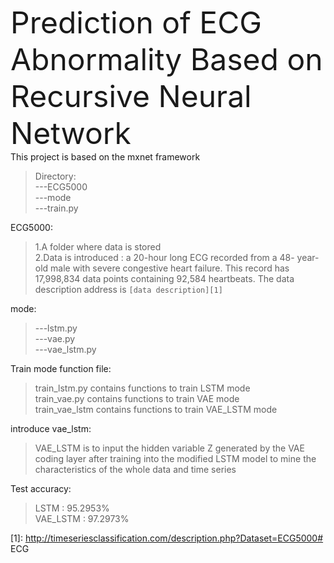  <font size=30> Prediction of ECG Abnormality Based on Recursive Neural Network </font>   
This project is based on the mxnet framework  
>Directory:  
    ---ECG5000  
    ---mode  
    ---train.py

ECG5000:  
> 1.A folder where data is stored  
>2.Data is introduced  :
>a 20-hour long ECG recorded from a 48- year-old male with severe congestive heart failure. This record has 17,998,834 data points containing 92,584 heartbeats.
The data description address is `[data description][1]`

mode:  
>---lstm.py  
>---vae.py  
>---vae_lstm.py  



Train mode function file:
>train_lstm.py contains functions to train LSTM mode  
>train_vae.py contains functions to train VAE mode  
>train_vae_lstm contains functions to train VAE_LSTM mode  

introduce vae_lstm:
>VAE_LSTM is to input the hidden variable Z generated by the VAE coding layer after training into the modified LSTM model to mine the characteristics of the whole data and time series

Test accuracy:
>LSTM : 95.2953%  
>VAE_LSTM : 97.2973%   

  [1]: http://timeseriesclassification.com/description.php?Dataset=ECG5000# ECG

